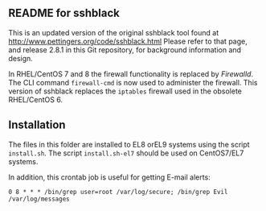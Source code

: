 README for sshblack 
-------------------

This is an updated version of the original sshblack tool found at http://www.pettingers.org/code/sshblack.html
Please refer to that page, and release 2.8.1 in this Git repository, for background information and design.

In RHEL/CentOS 7 and 8 the firewall functionality is replaced by *Firewalld*.
The CLI command ```firewall-cmd``` is now used to administer the firewall.
This version of sshblack replaces the ```iptables``` firewall used in the obsolete RHEL/CentOS 6.

Installation
------------

The files in this folder are installed to EL8 orEL9 systems using the script ```install.sh```.
The script ```install.sh-el7``` should be used on CentOS7/EL7 systems.

In addition, this crontab job is useful for getting E-mail alerts:

```
0 8 * * * /bin/grep user=root /var/log/secure; /bin/grep Evil /var/log/messages
```

